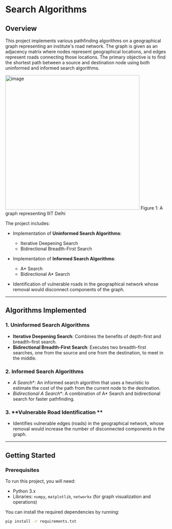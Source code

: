# Search Algorithms

## Overview

This project implements various pathfinding algorithms on a geographical graph representing an institute's road network. The graph is given as an adjacency matrix where nodes represent geographical locations, and edges represent roads connecting those locations. The primary objective is to find the shortest path between a source and destination node using both uninformed and informed search algorithms.

<img width="419" alt="image" src="https://github.com/user-attachments/assets/f4945177-7a91-426b-8fa8-4ba1f362bf35" />
Figure 1: A graph representing IIIT Delhi   


The project includes:

- Implementation of **Uninformed Search Algorithms**:
  - Iterative Deepening Search
  - Bidirectional Breadth-First Search

- Implementation of **Informed Search Algorithms**:
  - A* Search
  - Bidirectional A* Search


- Identification of vulnerable roads in the geographical network whose removal would disconnect components of the graph.

---

## Algorithms Implemented

### 1. **Uninformed Search Algorithms**
   - **Iterative Deepening Search**: Combines the benefits of depth-first and breadth-first search.
   - **Bidirectional Breadth-First Search**: Executes two breadth-first searches, one from the source and one from the destination, to meet in the middle.

### 2. **Informed Search Algorithms**
   - **A* Search**: An informed search algorithm that uses a heuristic to estimate the cost of the path from the current node to the destination.
   - **Bidirectional A* Search**: A combination of A* Search and bidirectional search for faster pathfinding.

### 3. **Vulnerable Road Identification **
   - Identifies vulnerable edges (roads) in the geographical network, whose removal would increase the number of disconnected components in the graph.

---

## Getting Started

### Prerequisites

To run this project, you will need:
- Python 3.x
- Libraries: `numpy`, `matplotlib`, `networkx` (for graph visualization and operations)

You can install the required dependencies by running:

```bash
pip install -r requirements.txt
